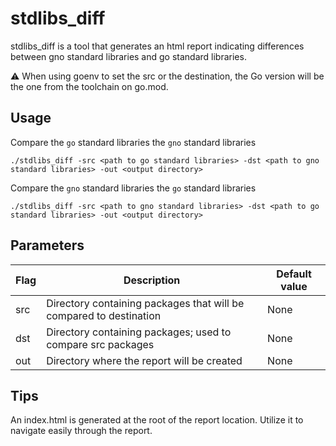 # stdlibs_diff

stdlibs_diff is a tool that generates an html report indicating differences between gno standard libraries and go standard libraries. 

⚠️ When using goenv to set the src or the destination, the Go version will be the one from the toolchain on go.mod.

## Usage

Compare the `go` standard libraries the `gno` standard libraries

```shell
./stdlibs_diff -src <path to go standard libraries> -dst <path to gno standard libraries> -out <output directory>
```

Compare the `gno` standard libraries the `go` standard libraries

```shell
./stdlibs_diff -src <path to gno standard libraries> -dst <path to go standard libraries> -out <output directory>
```


## Parameters

| Flag       | Description                                                        | Default value |
| ---------- | ------------------------------------------------------------------ | ------------- |
| src        | Directory containing packages that will be compared to destination | None          |
| dst        | Directory containing packages; used to compare src packages        | None          |
| out        | Directory where the report will be created                         | None          |

## Tips

An index.html is generated at the root of the report location. Utilize it to navigate easily through the report.